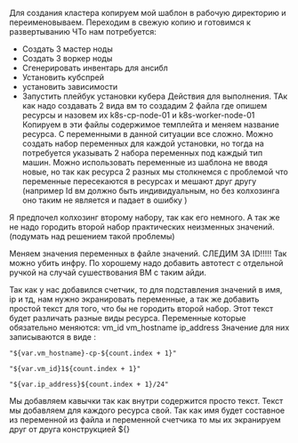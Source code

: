 
Для создания кластера копируем мой шаблон в рабочую директорию и переименовываем. Переходим в свежую копию и готовимся к развертыванию
ЧТо нам потребуется:
- Создать 3 мастер ноды
- Создать 3 воркер ноды
- Сгенерировать инвентарь для ансибл
- Установить кубспрей
- установить зависимости
- Запустить плейбук установки кубера
Действия для выполнения.
ТАк как надо создавать 2 вида вм то создадим 2 файла где опишем ресурсы и назовем их k8s-cp-node-01 и k8s-worker-node-01
Копируем в эти файлы содержимое темплейта и меняем название ресурса.
С переменными в данной ситуации все сложно.
Можно создать набор переменных для каждой установки, но тогда на потребуется указывать 2 набора переменных под каждый тип машин.
Можно использовать переменные из шаблона не вводя новые, но так как ресурса 2 разных мы столкнемся с проблемой что переменные пересекаются  в ресурсах и мешают друг другу (например Id вм должно быть индивидуальным, но без колхозинга оно таким не является и падает в ошибку )

Я предпочел колхозинг второму набору, так как его немного. А так же не надо городить второй набор практических неизменных значений. (подумать над решением такой проблемы)

Меняем значения переменных в файле значений. СЛЕДИМ ЗА ID!!!!! Так можно убить инфру. По хорошему надо добавить автотест с отдельной ручкой на случай сушествования ВМ с таким айди.

Так как у нас добавился счетчик, то для подставления значений в имя, ip и тд, нам нужно экранировать переменные, а так же добавить простой текст для того, что бы не городить второй набор. Этот текст будет различать разные виды ресурса.
Переменные которые обязательно меняются:
vm_id
vm_hostname
ip_address
Значение для них записываются в виде :
```
"${var.vm_hostname}-cp-${count.index + 1}"
```
```
"${var.vm_id}1${count.index + 1}"
```
```
"${var.ip_address}${count.index + 1}/24"
```
Мы добавляем кавычки так как внутри содержится просто текст. Текст мы добавляем для каждого ресурса свой. 
Так как имя будет составное из переменной из файла и переменной счетчика то мы их экранируем друг от друга конструкцией ${}
